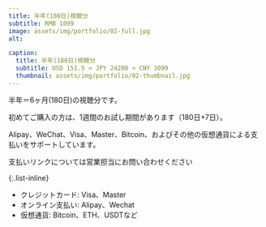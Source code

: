 ```yaml
---
title: 半年(180日)視聴分
subtitle: RMB 1099
image: assets/img/portfolio/02-full.jpg
alt:

caption:
  title: 半年(180日)視聴分
  subtitle: USD 151.5 ≈ JPY 24200 ≈ CNY 1099
  thumbnail: assets/img/portfolio/02-thumbnail.jpg
---
```

半年＝6ヶ月(180日)の視聴分です。

初めてご購入の方は、1週間のお試し期間があります（180日+7日）。

Alipay、WeChat、Visa、Master、Bitcoin、およびその他の仮想通貨による支払いをサポートしています。

支払いリンクについては営業担当にお問い合わせください

{:.list-inline}
- クレジットカード: Visa、Master
- オンライン支払い: Alipay、Wechat
- 仮想通貨: Bitcoin、ETH、USDTなど
